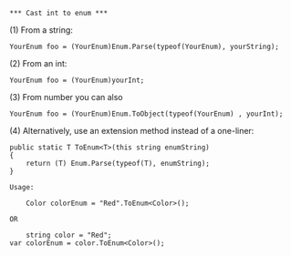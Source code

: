     *** Cast int to enum ***

(1) From a string:

    YourEnum foo = (YourEnum)Enum.Parse(typeof(YourEnum), yourString);

(2) From an int:

    YourEnum foo = (YourEnum)yourInt;

(3) From number you can also

    YourEnum foo = (YourEnum)Enum.ToObject(typeof(YourEnum) , yourInt);


(4) Alternatively, use an extension method instead of a one-liner:

    public static T ToEnum<T>(this string enumString)
    {
        return (T) Enum.Parse(typeof(T), enumString);
    }

    Usage:

        Color colorEnum = "Red".ToEnum<Color>();

    OR

        string color = "Red";
    var colorEnum = color.ToEnum<Color>();
